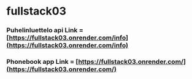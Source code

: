 # fullstack03

### Puhelinluettelo api Link = [https://fullstack03.onrender.com/info](https://fullstack03.onrender.com/info)

### Phonebook app Link = [https://fullstack03.onrender.com/](https://fullstack03.onrender.com/)
